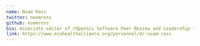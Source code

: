 ```yaml
---
name: Noam Ross
twitter: noamross
github: noamross
bio: Associate editor of rOpenSci Software Peer Review and Leadership team member
link: https://www.ecohealthalliance.org/personnel/dr-noam-ross
---
```

